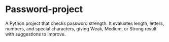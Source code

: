 # Password-project
A Python project that checks password strength. It evaluates length, letters, numbers, and special characters, giving Weak, Medium, or Strong result with suggestions to improve.
